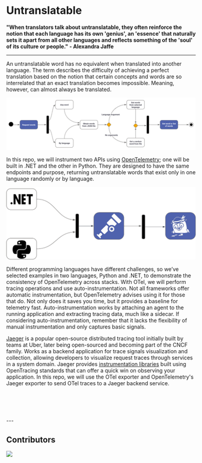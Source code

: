 # Untranslatable

**"When translators talk about untranslatable, they often reinforce the notion that each language has its own 'genius', an 'essence' that naturally sets it apart from all other languages and reflects something of the 'soul' of its culture or people." - Alexandra Jaffe**

---

An untranslatable word has no equivalent when translated into another language. The term describes the difficulty of achieving a perfect translation based on the notion that certain concepts and words are so interrelated that an exact translation becomes impossible. Meaning, however, can almost always be translated.

![alt text](/assets/image1.png "API diagram")

In this repo, we will instrument two APIs using [OpenTelemetry](https://opentelemetry.io/docs); one will be built in .NET and the other in Python. They are designed to have the same endpoints and purpose, returning untranslatable words that exist only in one language randomly or by language.

![alt text](/assets/image2.png "API diagram")

Different programming languages have different challenges, so we’ve selected examples in two languages, Python and .NET, to demonstrate the consistency of OpenTelemetry across stacks. With OTel, we will perform tracing operations and use auto-instrumentation. Not all frameworks offer automatic instrumentation, but OpenTelemetry advises using it for those that do. Not only does it saves you time, but it provides a baseline for telemetry fast. Auto-instrumentation works by attaching an agent to the running application and extracting tracing data, much like a sidecar. If considering auto-instrumentation, remember that it lacks the flexibility of manual instrumentation and only captures basic signals.

[Jaeger](https://www.jaegertracing.io/) is a popular open-source distributed tracing tool initially built by teams at Uber, later being open-sourced and becoming part of the CNCF family. Works as a backend application for trace signals visualization and collection, allowing developers to visualize request traces through services in a system domain. Jaeger provides [instrumentation libraries](https://opentelemetry.io/docs/reference/specification/trace/sdk_exporters/jaeger/) built using OpenTracing standards that can offer a quick win on observing your application. In this repo, we will use the OTel exporter and OpenTelemetry's Jaeger exporter to send OTel traces to a Jaeger backend service.

<br>
<br>
<br>
<br>
---

## Contributors

<a href = "https://github.com/Tanu-N-Prabhu/Python/graphs/contributors">
<img src = "https://contrib.rocks/image?repo=radra23/untranslatable"/>
</a>
